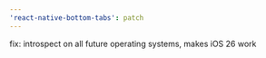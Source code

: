 ```yaml
---
'react-native-bottom-tabs': patch
---
```


fix: introspect on all future operating systems, makes iOS 26 work
